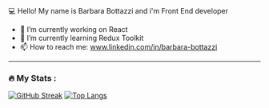 ### 
💻 Hello!  My name is Barbara Bottazzi and i'm Front End developer

- 🔭 I’m currently working on React
- 🌱 I’m currently learning Redux Toolkit
- 📫 How to reach me: www.linkedin.com/in/barbara-bottazzi

---

### :fire: My Stats :
[![GitHub Streak](http://github-readme-streak-stats.herokuapp.com?user=barbiwonderland)](https://git.io/streak-stats)
[![Top Langs](https://github-readme-stats.vercel.app/api/top-langs/?username=barbiwonderland&layout=compact&theme=vision-friendly-dark)](https://github.com/anuraghazra/github-readme-stats)
